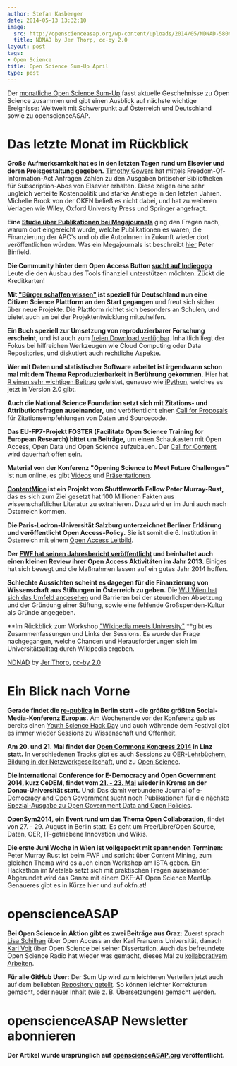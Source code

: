 ```yaml
---
author: Stefan Kasberger
date: 2014-05-13 13:32:10
image:
  src: http://openscienceasap.org/wp-content/uploads/2014/05/NDNAD-580x580.jpg
  title: NDNAD by Jer Thorp, cc-by 2.0
layout: post
tags:
- Open Science
title: Open Science Sum-Up April
type: post
---
```


Der [monatliche Open Science Sum-Up](http://openscienceasap.org/social/monthly-sum-up/) fasst aktuelle Geschehnisse zu Open Science zusammen und gibt einen Ausblick auf nächste wichtige Ereignisse: Weltweit mit Schwerpunkt auf Österreich und Deutschland sowie zu openscienceASAP.

# Das letzte Monat im Rückblick

**Große Aufmerksamkeit hat es in den letzten Tagen rund um Elsevier und deren Preisgestaltung gegeben.** [Timothy Gowers](http://gowers.wordpress.com/2014/04/24/elsevier-journals-some-facts/) hat mittels Freedom-Of-Information-Act Anfragen Zahlen zu den Ausgaben britischer Bibliotheken für Subscription-Abos von Elsevier erhalten. Diese zeigen eine sehr ungleich verteilte Kostenpolitik und starke Anstiege in den letzten Jahren. Michelle Brook von der OKFN beließ es nicht dabei, und hat zu weiteren Verlagen wie Wiley, Oxford University Press und Springer angefragt.

**Eine [Studie über Publikationen bei Megajournals](https://peerj.com/articles/365/)** ging den Fragen nach, warum dort eingereicht wurde, welche Publikationen es waren, die Finanzierung der APC's und ob die AutorInnen in Zukunft wieder dort veröffentlichen würden. Was ein Megajournals ist beschreibt [hier](http://creativecommons.org.nz/2013/10/open-access-megajournals-have-they-changed-everything/) Peter Binfield.

**Die Community hinter dem Open Access Button [sucht auf Indiegogo](https://www.indiegogo.com/projects/button-2-0#home)** Leute die den Ausbau des Tools finanziell unterstützen möchten. Zückt die Kreditkarten!

**Mit ["Bürger schaffen wissen"](http://www.buergerschaffenwissen.de/) ist speziell für Deutschland nun eine Citizen Science Plattform an den Start gegangen** und freut sich sicher über neue Projekte. Die Plattform richtet sich besonders an Schulen, und bietet auch an bei der Projektentwicklung mitzuhelfen.

**Ein Buch speziell zur Umsetzung von reproduzierbarer Forschung erscheint,** und ist auch zum [freien Download verfügbar](https://osf.io/s9tya/wiki/home/). Inhaltlich liegt der Fokus bei hilfreichen Werkzeugen wie Cloud Computing oder Data Repositories, und diskutiert auch rechtliche Aspekte.

**Wer mit Daten und statistischer Software arbeitet ist irgendwann schon mal mit dem Thema Reproduzierbarkeit in Berührung gekommen.** Hier hat [R einen sehr wichtigen Beitrag](http://www.fastcolabs.com/3028381/how-the-rise-of-the-r-computer-language-is-bringing-open-source-to-science) geleistet, genauso wie [iPython](http://ipython.org/), welches es jetzt in Version 2.0 gibt.

**Auch die National Science Foundation setzt sich mit Zitations- und Attributionsfragen auseinander,** und veröffentlicht einen [Call for Proposals](http://www.nsf.gov/pubs/2014/nsf14059/nsf14059.jsp) für Zitationsempfehlungen von Daten und Sourcecode.

**Das EU-FP7-Projekt FOSTER (Facilitate Open Science Training for European Research) bittet um Beiträge,** um einen Schaukasten mit Open Access, Open Data und Open Science aufzubauen. Der [Call for Content](http://www.fosteropenscience.eu/content-for-open-science/) wird dauerhaft offen sein.

**Material von der Konferenz "Opening Science to Meet Future Challenges"** ist nun online, es gibt [Videos](https://conference2014.ceon.pl/conference/videos/) und [Präsentationen](https://conference2014.ceon.pl/conference/presentations/).

**[ContentMine](http://contentmine.org/) ist ein Projekt vom Shuttleworth Fellow Peter Murray-Rust,** das es sich zum Ziel gesetzt hat 100 Millionen Fakten aus wissenschaftlicher Literatur zu extrahieren. Dazu wird er im Juni auch nach Österreich kommen.

**Die Paris-Lodron-Universität Salzburg unterzeichnet Berliner Erklärung und veröffentlicht Open Access-Policy.** Sie ist somit die 6. Institution in Österreich mit einem [Open Access Leitbild](http://www.uni-salzburg.at/index.php?id=65443).

**Der [FWF hat seinen Jahresbericht veröffentlicht](http://www.fwf.ac.at/de/public_relations/publikationen/jahresberichte/fwf-jahresbericht-2013.pdf) und beinhaltet auch einen kleinen Review ihrer Open Access Aktivitäten im Jahr 2013.** Einiges hat sich bewegt und die Maßnahmen lassen auf ein gutes Jahr 2014 hoffen.

**Schlechte Aussichten scheint es dagegen für die Finanzierung von Wissenschaft aus Stiftungen in Österreich zu geben.** Die [WU Wien hat sich das Umfeld angesehen](http://science.apa.at/rubrik/politik_und_wirtschaft/Stiftungen_fuer_Forschung_Experten_skeptisch/SCI_20140414_SCI40111351017920968) und Barrieren bei der steuerlichen Absetzung und der Gründung einer Stiftung, sowie eine fehlende Großspenden-Kultur als Gründe angegeben.

**Im Rückblick zum Workshop ["Wikipedia meets University"](https://www.wikimedia.at/content/15-m%C3%A4rz-2014-wikipedia-meets-university) **gibt es Zusammenfassungen und Links der Sessions. Es wurde der Frage nachgegangen, welche Chancen und Herausforderungen sich im Universitätsalltag durch Wikipedia ergeben.

[NDNAD](http://www.flickr.com/photos/blprnt/3590936904/in/photostream/) by [Jer Thorp](http://www.flickr.com/photos/blprnt/), [cc-by 2.0](https://creativecommons.org/licenses/by/2.0/)

# Ein Blick nach Vorne

**Gerade findet die [re-publica](http://re-publica.de/) in Berlin statt - die größte größten Social-Media-Konferenz Europas.** Am Wochenende vor der Konferenz gab es bereits einen [Youth Science Hack Day](http://re-publica.de/en/news/call-projects-youth-science-hack-day) und auch währende dem Festival gibt es immer wieder Sessions zu Wissenschaft und Offenheit.

**Am 20. und 21. Mai findet der [Open Commons Kongress 2014](http://opencommons.public1.linz.at/oc14) in Linz statt.** In verschiedenen Tracks gibt es auch Sessions zu [OER-Lehrbüchern](http://opencommons.public1.linz.at/oc14-vortrag-l3t-der-weg-eines-oer-lehrbuches), [Bildung in der Netzwerkgesellschaft](http://opencommons.public1.linz.at/oc14-vortrag-ununi-tv-meets-open-education-bildungspolitischer-rockn-roll-mit-shopsystem), und zu [Open Science](http://opencommons.public1.linz.at/oc14-vortrag-open-science-in-osterreich-packen-wirs-an).

**Die International Conference for E-Democracy and Open Government 2014, kurz CeDEM, findet vom [21\. - 23. Mai](http://www.donau-uni.ac.at/en/department/gpa/telematik/edemocracy-conference/edem/vid/19486/) wieder in Krems an der Donau-Universität statt.** Und: Das damit verbundene Journal of e-Democracy and Open Government sucht noch Publikationen für die nächste [Spezial-Ausgabe zu Open Government Data and Open Policies](http://www.jedem.org/announcement/view/12).

**[OpenSym2014](http://www.opensym.org/), ein Event rund um das Thema Open Collaboration,** findet von 27. - 29. August in Berlin statt. Es geht um Free/Libre/Open Source, Daten, OER, IT-getriebene Innovation und Wikis.

**Die erste Juni Woche in Wien ist vollgepackt mit spannenden Terminen:** Peter Murray Rust ist beim FWF und spricht über Content Mining, zum gleichen Thema wird es auch einen Workshop am ISTA geben. Ein Hackathon im Metalab setzt sich mit praktischen Fragen auseinander. Abgerundet wird das Ganze mit einem OKF-AT Open Science MeetUp. Genaueres gibt es in Kürze hier und auf okfn.at!

# openscienceASAP

**Bei Open Science in Aktion gibt es zwei Beiträge aus Graz:** Zuerst sprach [Lisa Schilhan](http://openscienceasap.org/stream/2014/04/07/osia6-open-access-an-der-uni-graz/) über Open Access an der Karl Franzens Universität, danach [Karl Voit](http://openscienceasap.org/stream/2014/04/21/osia7-open-science-in-der-praxis/) über Open Science bei seiner Dissertation. Auch das befreundete Open Science Radio hat wieder was gemacht, dieses Mal zu [kollaborativem Arbeiten](http://www.openscienceradio.de/2014/04/osr016-kollaborative-wissenschaft/).

**Für alle GitHub User:** Der Sum Up wird zum leichteren Verteilen jetzt auch auf dem beliebten [Repository geteilt](https://github.com/openscienceASAP/monatlicher-open-science-sum-up). So können leichter Korrekturen gemacht, oder neuer Inhalt (wie z. B. Übersetzungen) gemacht werden.

# openscienceASAP Newsletter abonnieren

**Der Artikel wurde ursprünglich auf [openscienceASAP.org](http://openscienceasap.org/stream/2014/05/07/open-science-sum-up-april/) veröffentlicht.**
